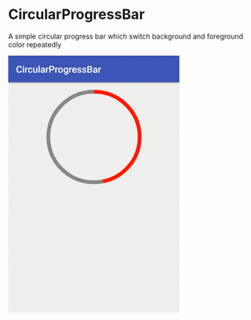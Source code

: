 # CircularProgressBar
A simple circular progress bar which switch background and foreground color repeatedly

![image](https://github.com/nano6070/CircularProgressBar/blob/master/app/src/main/assets/GIF.gif)

